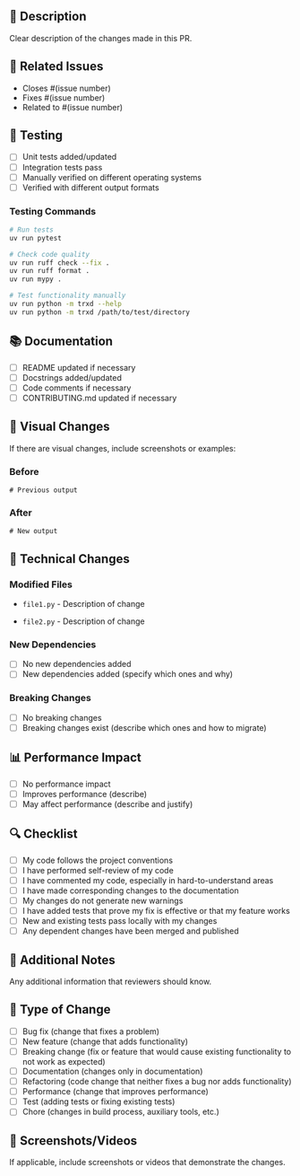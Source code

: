 ## 📝 Description

Clear description of the changes made in this PR.

## 🔗 Related Issues

- Closes #(issue number)
- Fixes #(issue number)
- Related to #(issue number)

## 🧪 Testing

- [ ] Unit tests added/updated
- [ ] Integration tests pass
- [ ] Manually verified on different operating systems
- [ ] Verified with different output formats

### Testing Commands

```bash
# Run tests
uv run pytest

# Check code quality
uv run ruff check --fix .
uv run ruff format .
uv run mypy .

# Test functionality manually
uv run python -m trxd --help
uv run python -m trxd /path/to/test/directory
```

## 📚 Documentation

- [ ] README updated if necessary
- [ ] Docstrings added/updated
- [ ] Code comments if necessary
- [ ] CONTRIBUTING.md updated if necessary

## 🎨 Visual Changes

If there are visual changes, include screenshots or examples:

### Before

```
# Previous output
```

### After

```
# New output
```

## 🔧 Technical Changes

### Modified Files

- `file1.py` - Description of change

- `file2.py` - Description of change

### New Dependencies

- [ ] No new dependencies added
- [ ] New dependencies added (specify which ones and why)

### Breaking Changes

- [ ] No breaking changes
- [ ] Breaking changes exist (describe which ones and how to migrate)

## 📊 Performance Impact

- [ ] No performance impact
- [ ] Improves performance (describe)
- [ ] May affect performance (describe and justify)

## 🔍 Checklist

- [ ] My code follows the project conventions
- [ ] I have performed self-review of my code
- [ ] I have commented my code, especially in hard-to-understand areas
- [ ] I have made corresponding changes to the documentation
- [ ] My changes do not generate new warnings
- [ ] I have added tests that prove my fix is effective or that my feature works
- [ ] New and existing tests pass locally with my changes
- [ ] Any dependent changes have been merged and published

## 📝 Additional Notes

Any additional information that reviewers should know.

## 🎯 Type of Change

- [ ] Bug fix (change that fixes a problem)
- [ ] New feature (change that adds functionality)
- [ ] Breaking change (fix or feature that would cause existing functionality to not work as expected)
- [ ] Documentation (changes only in documentation)
- [ ] Refactoring (code change that neither fixes a bug nor adds functionality)
- [ ] Performance (change that improves performance)
- [ ] Test (adding tests or fixing existing tests)
- [ ] Chore (changes in build process, auxiliary tools, etc.)

## 🚀 Screenshots/Videos

If applicable, include screenshots or videos that demonstrate the changes.
